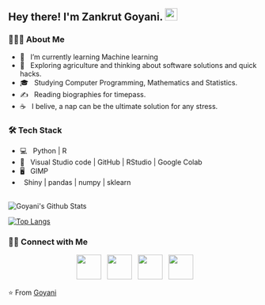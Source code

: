 <h2> Hey there! I'm Zankrut Goyani. <img src="https://github.com/souvikguria98/souvikguria98/blob/master/Hi.gif" width="25"></h2>

<h3> 👨🏻‍💻 About Me </h3>

- 🔭 &nbsp; I’m currently learning Machine learning
- 🤔 &nbsp; Exploring agriculture and thinking about software solutions and quick hacks.
- 🎓 &nbsp; Studying Computer Programming, Mathematics and Statistics.
- ✍️ &nbsp; Reading biographies for timepass.
- ☕ &nbsp; I belive, a nap can be the ultimate solution for any stress. 

<h3>🛠 Tech Stack</h3>

- 💻 &nbsp; Python | R  
- 🔧 &nbsp; Visual Studio code | GitHub | RStudio | Google Colab
- 🖥 &nbsp; GIMP
-    &nbsp; Shiny | pandas | numpy | sklearn
<br>

<img align="center" src="https://github-readme-stats.vercel.app/api?username=zankrut20&include_all_commits=true&count_private=true&show_icons=true&line_height=20&title_color=7A7ADB&icon_color=2234AE&text_color=D3D3D3&bg_color=0,000000,130F40" alt="Goyani's Github Stats">

</br>

[![Top Langs](https://github-readme-stats.vercel.app/api/top-langs/?username=zankrut20&layout=compact&text_color=daf7dc&bg_color=151515)](https://github.com/devSouvik/github-readme-stats)


<h3> 🤝🏻 Connect with Me </h3>

<p align="center">
&nbsp; <a href="https://twitter.com/GoyaniZankrut" target="_blank" rel="noopener noreferrer"><img src="https://img.icons8.com/plasticine/100/000000/twitter.png" width="50" /></a>  
&nbsp; <a href="https://www.instagram.com/goyani_zankrut/" target="_blank" rel="noopener noreferrer"><img src="https://img.icons8.com/plasticine/100/000000/instagram-new.png" width="50" /></a>  
&nbsp; <a href="https://www.linkedin.com/in/zankrutgoyani/" target="_blank" rel="noopener noreferrer"><img src="https://img.icons8.com/plasticine/100/000000/linkedin.png" width="50" /></a>
&nbsp; <a href="mailto:zankrut20@gmail.com" target="_blank" rel="noopener noreferrer"><img src="https://img.icons8.com/plasticine/100/000000/gmail.png"  width="50" /></a>
</p>

⭐️ From [Goyani](https://github.com/zankrut20)

<!---
- 👋 Hi, I’m Zankrut Goyani
- 👀 I’m interested in machine learning, NLP
- 🌱 I’m currently learning machine learning in R and Python
- 💞️ I’m looking to collaborate on ...
- 📫 How to reach me - Email: zankrut20@gmail.com
--->
<!---
zankrut20/zankrut20 is a ✨ special ✨ repository because its `README.md` (this file) appears on your GitHub profile.
You can click the Preview link to take a look at your changes.
--->
